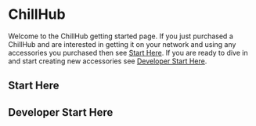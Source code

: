 # ChillHub

Welcome to the ChillHub getting started page. If you just purchased a ChillHub and are interested in getting it on your network and using any accessories you purchased then see [Start Here](#starthere). If you are ready to dive in and start creating new accessories see  [Developer Start Here](#developerstarthere).

## Start Here <a id="starthere"></a>



## Developer Start Here <a id="developerstarthere"></a>
